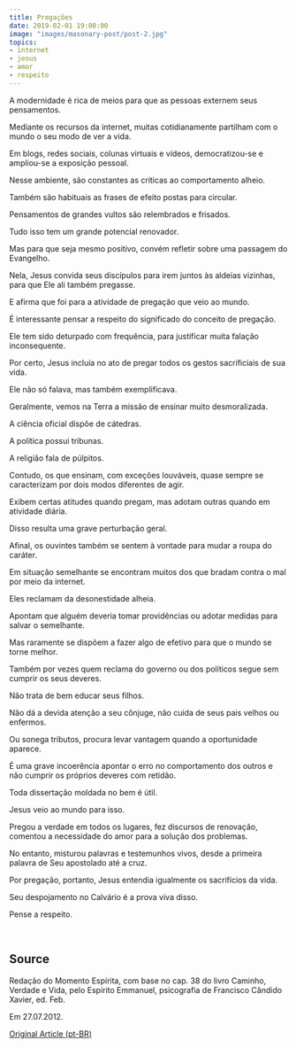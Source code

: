 ```yaml
---
title: Pregações
date: 2019-02-01 19:00:00
image: "images/masonary-post/post-2.jpg"
topics: 
- internet
- jesus
- amor
- respeito
---
```


A modernidade é rica de meios para que as pessoas externem seus pensamentos.

Mediante os recursos da internet, muitas cotidianamente partilham com o mundo o
seu modo de ver a vida.

Em blogs, redes sociais, colunas virtuais e vídeos, democratizou-se e
ampliou-se a exposição pessoal.

Nesse ambiente, são constantes as críticas ao comportamento alheio.

Também são habituais as frases de efeito postas para circular.

Pensamentos de grandes vultos são relembrados e frisados.

Tudo isso tem um grande potencial renovador.

Mas para que seja mesmo positivo, convém refletir sobre uma passagem do
Evangelho.

Nela, Jesus convida seus discípulos para irem juntos às aldeias vizinhas, para
que Ele ali também pregasse.

E afirma que foi para a atividade de pregação que veio ao mundo.

É interessante pensar a respeito do significado do conceito de pregação.

Ele tem sido deturpado com frequência, para justificar muita falação
inconsequente.

Por certo, Jesus incluía no ato de pregar todos os gestos sacrificiais de sua
vida.

Ele não só falava, mas também exemplificava.

Geralmente, vemos na Terra a missão de ensinar muito desmoralizada.

A ciência oficial dispõe de cátedras.

A política possui tribunas.

A religião fala de púlpitos.

Contudo, os que ensinam, com exceções louváveis, quase sempre se caracterizam
por dois modos diferentes de agir.

Exibem certas atitudes quando pregam, mas adotam outras quando em atividade
diária.

Disso resulta uma grave perturbação geral.

Afinal, os ouvintes também se sentem à vontade para mudar a roupa do caráter.

Em situação semelhante se encontram muitos dos que bradam contra o mal por meio
da internet.

Eles reclamam da desonestidade alheia.

Apontam que alguém deveria tomar providências ou adotar medidas para salvar o
semelhante.

Mas raramente se dispõem a fazer algo de efetivo para que o mundo se torne
melhor.

Também por vezes quem reclama do governo ou dos políticos segue sem cumprir os
seus deveres.

Não trata de bem educar seus filhos.

Não dá a devida atenção a seu cônjuge, não cuida de seus pais velhos ou
enfermos.

Ou sonega tributos, procura levar vantagem quando a oportunidade aparece.

É uma grave incoerência apontar o erro no comportamento dos outros e não
cumprir os próprios deveres com retidão.

Toda dissertação moldada no bem é útil.

Jesus veio ao mundo para isso.

Pregou a verdade em todos os lugares, fez discursos de renovação, comentou a
necessidade do amor para a solução dos problemas.

No entanto, misturou palavras e testemunhos vivos, desde a primeira palavra de
Seu apostolado até a cruz.

Por pregação, portanto, Jesus entendia igualmente os sacrifícios da vida.

Seu despojamento no Calvário é a prova viva disso.

Pense a respeito.

 

## Source
Redação do Momento Espírita, com base no cap. 38 do
livro Caminho, Verdade e Vida, pelo Espírito Emmanuel,
psicografia de Francisco Cândido Xavier, ed. Feb.

Em 27.07.2012.


[Original Article (pt-BR)](http://www.momento.com.br/pt/ler_texto.php?id=3518)
